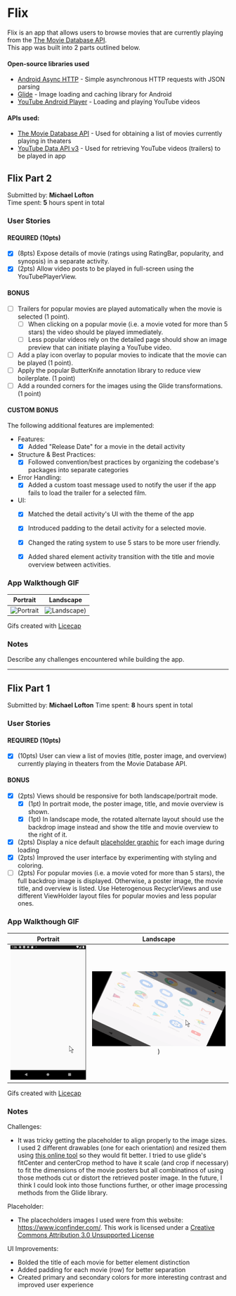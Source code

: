 # Flix
Flix is an app that allows users to browse movies that are currently playing from the [The Movie Database API](http://docs.themoviedb.apiary.io/#).<br>
This app was built into 2 parts outlined below.

#### Open-source libraries used
- [Android Async HTTP](https://github.com/codepath/CPAsyncHttpClient) - Simple asynchronous HTTP requests with JSON parsing
- [Glide](https://github.com/bumptech/glide) - Image loading and caching library for Android
- [YouTube Android Player](https://developers.google.com/youtube/android/player/downloads/) - Loading and playing YouTube videos

#### APIs used:
- [The Movie Database API](http://docs.themoviedb.apiary.io/#) - Used for obtaining a list of movies currently playing in theaters
- [YouTube Data API v3](https://developers.google.com/youtube/v3/getting-started?hl=en_US) - Used for retrieving YouTube videos (trailers) to be played in app

## Flix Part 2
Submitted by: **Michael Lofton**<br>
Time spent: **5** hours spent in total

### User Stories

#### REQUIRED (10pts)

- [X] (8pts) Expose details of movie (ratings using RatingBar, popularity, and synopsis) in a separate activity.
- [X] (2pts) Allow video posts to be played in full-screen using the YouTubePlayerView.

#### BONUS

- [ ] Trailers for popular movies are played automatically when the movie is selected (1 point).
  - [ ] When clicking on a popular movie (i.e. a movie voted for more than 5 stars) the video should be played immediately.
  - [ ] Less popular videos rely on the detailed page should show an image preview that can initiate playing a YouTube video.
- [ ] Add a play icon overlay to popular movies to indicate that the movie can be played (1 point).
- [ ] Apply the popular ButterKnife annotation library to reduce view boilerplate. (1 point)
- [ ] Add a rounded corners for the images using the Glide transformations. (1 point)

#### CUSTOM BONUS
The following additional features are implemented:<br>
* Features:
    - [X] Added "Release Date" for a movie in the detail activity
* Structure & Best Practices:
    - [X] Followed convention/best practices by organizing the codebase's packages into separate categories 
* Error Handling:
    - [X] Added a custom toast message used to notify the user if the app fails to load the trailer for a selected film.
* UI:
    - [X] Matched the detail activity's UI with the theme of the app<br>
    - [X] Introduced padding to the detail activity for a selected movie.
    - [X] Changed the rating system to use 5 stars to be more user friendly.
    - [X] Added shared element activity transition with the title and movie overview between activities.
    

### App Walkthough GIF

Portrait                   |  Landscape
:-------------------------:|:-------------------------:
![Portrait](walkthrough/part2/PortraitWalkthrough.gif)  |  ![Landscape](walkthrough/part2/LandscapeWalkthrough.gif))
Gifs created with [Licecap](https://www.cockos.com/licecap/)

### Notes

Describe any challenges encountered while building the app.

---
## Flix Part 1
Submitted by: **Michael Lofton**
Time spent: **8** hours spent in total

### User Stories
#### REQUIRED (10pts)
- [X] (10pts) User can view a list of movies (title, poster image, and overview) currently playing in theaters from the Movie Database API.

#### BONUS
- [X] (2pts) Views should be responsive for both landscape/portrait mode.
   - [X] (1pt) In portrait mode, the poster image, title, and movie overview is shown.
   - [X] (1pt) In landscape mode, the rotated alternate layout should use the backdrop image instead and show the title and movie overview to the right of it.

- [X] (2pts) Display a nice default [placeholder graphic](https://guides.codepath.org/android/Displaying-Images-with-the-Glide-Library#advanced-usage) for each image during loading
- [X] (2pts) Improved the user interface by experimenting with styling and coloring.
- [ ] (2pts) For popular movies (i.e. a movie voted for more than 5 stars), the full backdrop image is displayed. Otherwise, a poster image, the movie title, and overview is listed. Use Heterogenous RecyclerViews and use different ViewHolder layout files for popular movies and less popular ones.

### App Walkthough GIF
Portrait                   |  Landscape
:-------------------------:|:-------------------------:
![Portrait](walkthrough/part1/PortraitWalkthrough.gif)  |  ![Landscape](walkthrough/part1/LandscapeWalkthrough.gif))
Gifs created with [Licecap](https://www.cockos.com/licecap/)

### Notes
Challenges:
 - It was tricky getting the placeholder to align properly to the image sizes. I used 2 different drawables (one for each orientation) and resized them using [this online tool](https://onlinepngtools.com/resize-png) so they would fit better. I tried to use glide's fitCenter and centerCrop method to have it scale (and crop if necessary) to fit the dimensions of the movie posters but all combinatinos of using those methods cut or distort the retrieved poster image. In the future, I think I could look into those functions further, or other image processing methods from the Glide library.
 
Placeholder:
- The placecholders images I used were from this website: https://www.iconfinder.com/. This work is licensed under a [Creative Commons Attribution 3.0 Unsupported License](http://creativecommons.org/licenses/by/3.0/)

UI Improvements:
- Bolded the title of each movie for better element distinction
- Added padding for each movie (row) for better separation
- Created primary and secondary colors for more interesting contrast and improved user experience
